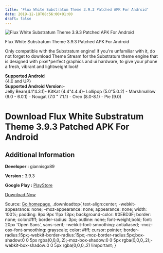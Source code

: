 ```yaml
---
title: 'Flux White Substratum Theme 3.9.3 Patched APK For Android'
date: 2019-12-18T08:56:00+01:00
draft: false
---
```


![Flux White Substratum Theme 3.9.3 Patched APK For Android](https://i0.wp.com/apkhome.net/wp-content/uploads/2019/11/Flux-White-Substratum-Theme-3.9.3-Patched.png "Flux White Substratum Theme 3.9.3 Patched APK For Android")

  

Flux White Substratum Theme 3.9.3 Patched APK For Android

Only compatible with the Substratum engine! If you're unfamiliar with it, do not forget to download Theme Stream for the Substratum theme engine that is designed with pixel\*perfect graphics and ui hardware, to give your phone a fresh, vibrant and lightweight look!

**Supported Android**  
{4.0 and UP}  
**Supported Android Version**:-  
Jelly Bean(4.1"4.3.1)- KitKat (4.4"4.4.4)- Lollipop (5.0"5.0.2) - Marshmallow (6.0 - 6.0.1) - Nougat (7.0 " 7.1.1) - Oreo (8.0-8.1) - Pie (9.0)

Download Flux White Substratum Theme 3.9.3 Patched APK For Android
==================================================================

Additional Information
----------------------

**Developer :** giannisgx89

**Version :** 3.9.3

**Google Play :** [PlayStore](https://play.google.com/store/apps/details?id=flux.white.substratum)

  

[Download Now](https://store4app.co/post/flux-white-substratum-theme-3-9-3-patched-apk-for-android_1574516267)

  
Source: [Go homepage.](https://store4app.co/post/flux-white-substratum-theme-3-9-3-patched-apk-for-android_1574516267) .downloadtop{ text-align:center; -webkit-appearance: none; -moz-appearance: none; appearance: none; width: 100%; padding: 9px 9px 11px 13px; background-color: #0EBD3F; border: none; color:#fff; border-radius: 3px; outline: none; font-weight;bold; font: 20px 'Open Sans', sans-serif; -webkit-font-smoothing: antialiased; -moz-osx-font-smoothing: grayscale; color: #fff; cursor: pointer; border-radius:15px;-webkit-border-radius:15px;-moz-border-radius:5px;box-shadow:0 0 5px rgba(0,0,0,.2);-moz-box-shadow:0 0 5px rgba(0,0,0,.2);-webkit-box-shadow:0 0 5px rgba(0,0,0,.2) !important; }